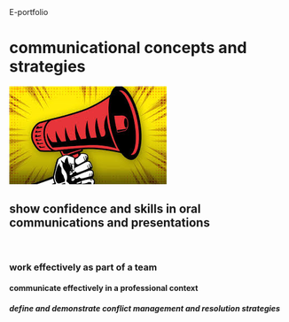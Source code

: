 <html>
   <head>
     E-portfolio
  </head>
  <body>
   <h1>communicational concepts and strategies</h1>
    <img src="net1.jpg">
   <h2>show confidence and skills in oral communications and presentations</h2>
     <img src="">
   <h3>work effectively as part of a team</h3>
   <h4>communicate effectively in a professional context</h4>
   <h5>define and demonstrate conflict management and resolution strategies</h5>
   </body>
   </html>

